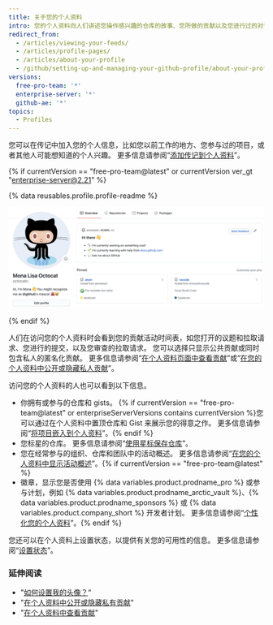 ```yaml
---
title: 关于您的个人资料
intro: 您的个人资料向人们讲述您操作感兴趣的仓库的故事、您所做的贡献以及您进行过的对话。
redirect_from:
  - /articles/viewing-your-feeds/
  - /articles/profile-pages/
  - /articles/about-your-profile
  - /github/setting-up-and-managing-your-github-profile/about-your-profile
versions:
  free-pro-team: '*'
  enterprise-server: '*'
  github-ae: '*'
topics:
  - Profiles
---
```

您可以在传记中加入您的个人信息，比如您以前工作的地方、您参与过的项目，或者其他人可能想知道的个人兴趣。 更多信息请参阅“[添加传记到个人资料](/articles/personalizing-your-profile/#adding-a-bio-to-your-profile)”。

{% if currentVersion == "free-pro-team@latest" or currentVersion ver_gt "enterprise-server@2.21" %}

{% data reusables.profile.profile-readme %}

![个人资料上显示的个人资料自述文件](/assets/images/help/repository/profile-with-readme.png)

{% endif %}

人们在访问您的个人资料时会看到您的贡献活动时间表，如您打开的议题和拉取请求、您进行的提交，以及您审查的拉取请求。 您可以选择只显示公共贡献或同时包含私人的匿名化贡献。 更多信息请参阅“[在个人资料页面中查看贡献](/articles/viewing-contributions-on-your-profile-page)”或“[在您的个人资料中公开或隐藏私人贡献](/articles/publicizing-or-hiding-your-private-contributions-on-your-profile)”。

访问您的个人资料的人也可以看到以下信息。

- 你拥有或参与的仓库和 gists。 {% if currentVersion == "free-pro-team@latest" or enterpriseServerVersions contains currentVersion %}您可以通过在个人资料中置顶仓库和 Gist 来展示您的得意之作。 更多信息请参阅“[将项目嵌入到个人资料](/github/setting-up-and-managing-your-github-profile/pinning-items-to-your-profile)”。{% endif %}
- 您标星的仓库。 更多信息请参阅“[使用星标保存仓库](/articles/saving-repositories-with-stars/)”。
- 您在经常参与的组织、仓库和团队中的活动概述。 更多信息请参阅“[在您的个人资料中显示活动概述](/articles/showing-an-overview-of-your-activity-on-your-profile)”。{% if currentVersion == "free-pro-team@latest" %}
- 徽章，显示您是否使用 {% data variables.product.prodname_pro %} 或参与计划，例如 {% data variables.product.prodname_arctic_vault %}、{% data variables.product.prodname_sponsors %} 或 {% data variables.product.company_short %} 开发者计划。 更多信息请参阅“[个性化您的个人资料](/github/setting-up-and-managing-your-github-profile/personalizing-your-profile#displaying-badges-on-your-profile)”。{% endif %}

您还可以在个人资料上设置状态，以提供有关您的可用性的信息。 更多信息请参阅“[设置状态](/articles/personalizing-your-profile/#setting-a-status)”。

### 延伸阅读

- "[如何设置我的头像？](/articles/how-do-i-set-up-my-profile-picture)“
- "[在个人资料中公开或隐藏私有贡献](/articles/publicizing-or-hiding-your-private-contributions-on-your-profile)"
- "[在个人资料中查看贡献](/articles/viewing-contributions-on-your-profile)"
